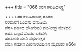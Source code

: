 +++
title = "066 ಅರಸ ಕಳುಹಿದನಿನ್ದ್ರ"

+++
ಅರಸ ಕಳುಹಿದನಿಂದ್ರ ಸೂತನ  
ನರಮನೆಗೆ ಬಂದನು ಧನಂಜಯ  
ವೆರಸಿ ಪರ್ಣದ ಚೌಕಿಗೆಯಲಿ ಮುನೀಂದ್ರ ಮೇಳದಲಿ   
ಅರಸಿ ಬಣ್ಣದ ಸೊಡರ ಬಲಿದಳು  
ಹರಸಿದರು ಮುನಿ ವಧುಗಳಕ್ಷತೆ  
ವೆರಸಿ ಗದುಗಿನ ವೀರನಾರಾಯಣನ ಮೈದುನನ       ॥66॥